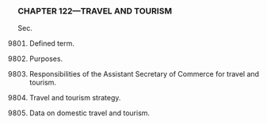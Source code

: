 ### **CHAPTER 122—TRAVEL AND TOURISM** ###

Sec.

9801. Defined term.

9802. Purposes.

9803. Responsibilities of the Assistant Secretary of Commerce for travel and tourism.

9804. Travel and tourism strategy.

9805. Data on domestic travel and tourism.